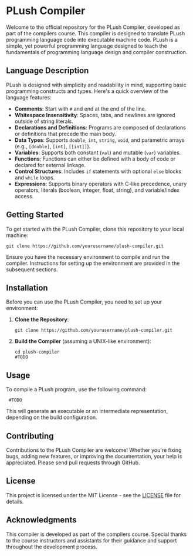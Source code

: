 # PLush Compiler

Welcome to the official repository for the PLush Compiler, developed as part of the compilers course. This compiler is designed to translate PLush programming language code into executable machine code. PLush is a simple, yet powerful programming language designed to teach the fundamentals of programming language design and compiler construction.

## Language Description

PLush is designed with simplicity and readability in mind, supporting basic programming constructs and types. Here's a quick overview of the language features:

- **Comments**: Start with `#` and end at the end of the line.
- **Whitespace Insensitivity**: Spaces, tabs, and newlines are ignored outside of string literals.
- **Declarations and Definitions**: Programs are composed of declarations or definitions that precede the main body.
- **Data Types**: Supports `double`, `int`, `string`, `void`, and parametric arrays (e.g., `[double]`, `[int]`, `[[int]]`).
- **Variables**: Supports both constant (`val`) and mutable (`var`) variables.
- **Functions**: Functions can either be defined with a body of code or declared for external linkage.
- **Control Structures**: Includes `if` statements with optional `else` blocks and `while` loops.
- **Expressions**: Supports binary operators with C-like precedence, unary operators, literals (boolean, integer, float, string), and variable/index access.

## Getting Started

To get started with the PLush Compiler, clone this repository to your local machine:

```
git clone https://github.com/yourusername/plush-compiler.git
```

Ensure you have the necessary environment to compile and run the compiler. Instructions for setting up the environment are provided in the subsequent sections.

## Installation

Before you can use the PLush Compiler, you need to set up your environment:

1. **Clone the Repository**:
   ```
   git clone https://github.com/yourusername/plush-compiler.git
   ```
2. **Build the Compiler** (assuming a UNIX-like environment):
   ```
   cd plush-compiler
   #TODO
   ```

## Usage

To compile a PLush program, use the following command:

```
 #TODO
```

This will generate an executable or an intermediate representation, depending on the build configuration.

## Contributing

Contributions to the PLush Compiler are welcome! Whether you're fixing bugs, adding new features, or improving the documentation, your help is appreciated. Please send pull requests through GitHub.

## License

This project is licensed under the MIT License - see the [LICENSE](LICENSE) file for details.

## Acknowledgments

This compiler is developed as part of the compilers course. Special thanks to the course instructors and assistants for their guidance and support throughout the development process.
